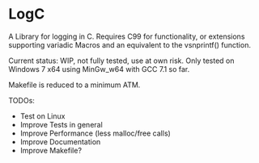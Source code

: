 # LogC
A Library for logging in C. 
Requires C99 for functionality, or extensions supporting variadic Macros and an equivalent to the vsnprintf() function.

Current status: WIP, not fully tested, use at own risk. 
Only tested on Windows 7 x64 using MinGw_w64 with GCC 7.1 so far.

Makefile is reduced to a minimum ATM.

TODOs:
- Test on Linux
- Improve Tests in general
- Improve Performance (less malloc/free calls)
- Improve Documentation
- Improve Makefile?
